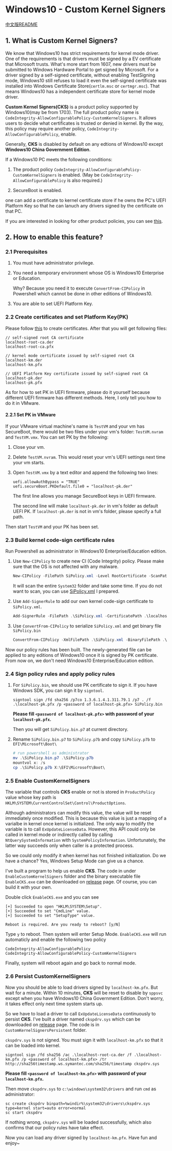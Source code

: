 # Windows10 - Custom Kernel Signers

[中文版README](README.zh-CN.md)

## 1. What is Custom Kernel Signers?

We know that Windows10 has strict requirements for kernel mode driver. One of the requirements is that drivers must be signed by a EV certificate that Microsoft trusts. What's more start from 1607, new drivers must be submitted to Windows Hardware Portal to get signed by Microsoft. For a driver signed by a self-signed certificate, without enabling TestSigning mode, Windows10 still refuses to load it even the self-signed certificate was installed into Windows Certificate Store(`certlm.msc` or `certmgr.msc`). That means Windows10 has a independent certificate store for kernel mode driver.

__Custom Kernel Signers(CKS)__ is a product policy supported by Windows10(may be from 1703). The full product policy name is `CodeIntegrity-AllowConfigurablePolicy-CustomKernelSigners`. It allows users to decide what certificates is trusted or denied in kernel. By the way, this policy may require another policy, `CodeIntegrity-AllowConfigurablePolicy`, enable.

Generally, __CKS__ is disabled by default on any edtions of Windows10 except __Windows10 China Government Edition__. 

If a Windows10 PC meets the following conditions:

1. The product policy `CodeIntegrity-AllowConfigurablePolicy-CustomKernelSigners` is enabled. 
  (May be `CodeIntegrity-AllowConfigurablePolicy` is also required.)

2. SecureBoot is enabled.

one can add a certificate to kernel certificate store if he owns the PC's UEFI Platform Key so that he can lanuch any drivers signed by the certificate on that PC.

If you are interested in looking for other product policies, you can see [this](https://www.geoffchappell.com/notes/windows/license/install.htm).

## 2. How to enable this feature?

### 2.1 Prerequisites

1. You must have administrator privilege.

2. You need a temporary environment whose OS is Windows10 Enterprise or Education.

   Why? Because you need it to execute `ConvertFrom-CIPolicy` in Powershell which cannot be done in other editions of Windows10.

3. You are able to set UEFI Platform Key.

### 2.2 Create certificates and set Platform Key(PK)

Please follow [this](asset/build-your-own-pki.md) to create certificates. After that you will get following files:

```
// self-signed root CA certificate
localhost-root-ca.der
localhost-root-ca.pfx

// kernel mode certificate issued by self-signed root CA
localhost-km.der
localhost-km.pfx

// UEFI Platform Key certificate issued by self-signed root CA
localhost-pk.der
localhost-pk.pfx
```

As for how to set PK in UEFI firmware, please do it yourself because different UEFI firmware has different methods. Here, I only tell you how to do it in VMware.

#### 2.2.1 Set PK in VMware

If your VMware virtual machine's name is `TestVM` and your vm has SecureBoot, there would be two files under your vm's folder: `TestVM.nvram` and `TestVM.vmx`. You can set PK by the following:

1. Close your vm.

2. Delete `TestVM.nvram`. This would reset your vm's UEFI settings next time your vm starts.

3. Open `TestVM.vmx` by a text editor and append the following two lines:

   ```
   uefi.allowAuthBypass = "TRUE"
   uefi.secureBoot.PKDefault.file0 = "localhost-pk.der"
   ```

   The first line allows you manage SecureBoot keys in UEFI firmware.

   The second line will make `localhost-pk.der` in vm's folder as default UEFI PK. If `localhost-pk.der` is not in vm's folder, please specify a full path.

Then start `TestVM` and your PK has been set.

### 2.3 Build kernel code-sign certificate rules

Run Powershell as administrator in Windows10 Enterprise/Education edition.

1. Use `New-CIPolicy` to create new CI (Code Integrity) policy. Please make sure that the OS is not affected with any malware.

   ```powershell
   New-CIPolicy -FilePath SiPolicy.xml -Level RootCertificate -ScanPath C:\windows\System32\
   ```

   It will scan the entire `System32` folder and take some time. If you do not want to scan, you can use [SiPolicy.xml](asset/SiPolicy.xml) I prepared.

2. Use `Add-SignerRule` to add our own kernel code-sign certificate to `SiPolicy.xml`.

   ```powershell
   Add-SignerRule -FilePath .\SiPolicy.xml -CertificatePath .\localhost-km.der -Kernel
   ```

3. Use `ConvertFrom-CIPolicy` to serialize `SiPolicy.xml` and get binary file `SiPolicy.bin`

   ```powershell
   ConvertFrom-CIPolicy -XmlFilePath .\SiPolicy.xml -BinaryFilePath .\SiPolicy.bin
   ```

Now our policy rules has been built. The newly-generated file can be applied to any editions of Windows10 once it is signed by PK certificate. From now on, we don't need Windows10 Enterprise/Education edition.

### 2.4 Sign policy rules and apply policy rules

1. For `SiPolicy.bin`, we should use PK certificate to sign it. If you have Windows SDK, you can sign it by `signtool`.

   ```
   signtool sign /fd sha256 /p7co 1.3.6.1.4.1.311.79.1 /p7 . /f .\localhost-pk.pfx /p <password of localhost-pk.pfx> SiPolicy.bin
   ```

   __Please fill `<password of localhost-pk.pfx>` with password of your `localhost-pk.pfx`.__

   Then you will get `SiPolicy.bin.p7` at current directory.

2. Rename `SiPolicy.bin.p7` to `SiPolicy.p7b` and copy `SiPolicy.p7b` to `EFI\Microsoft\Boot\`

   ```powershell
   # run powershell as administrator
   mv .\SiPolicy.bin.p7 .\SiPolicy.p7b
   mountvol x: /s
   cp .\SiPolicy.p7b X:\EFI\Microsoft\Boot\
   ```

### 2.5 Enable CustomKernelSigners

The variable that controls __CKS__ enable or not is stored in `ProductPolicy` value whose key path is `HKLM\SYSTEM\CurrentControlSet\Control\ProductOptions`.

Although administrators can modify this value, the value will be reset immediately once modified. This is because this value is just a mapping of a varialbe in kernel once kernel is initialized. The only way to modify the variable is to call `ExUpdateLicenseData`. However, this API could only be called in kernel mode or indirectly called by calling `NtQuerySystemInformation` with `SystemPolicyInformation`. Unfortunately, the latter way succeeds only when caller is a protected process.

So we could only modify it when kernel has not finished initialization. Do we have a chance? Yes, Windows Setup Mode can give us a chance.

I've built a program to help us enable __CKS__. The code in under `EnableCustomKernelSigners` folder and the binary executable file `EnableCKS.exe` can be downloaded on [release](https://github.com/DoubleLabyrinth/Windows10-CustomKernelSigners/releases) page. Of course, you can build it with your own.

Double click `EnableCKS.exe` and you can see

```
[+] Succeeded to open "HKLM\SYSTEM\Setup".
[+] Succeeded to set "CmdLine" value.
[+] Succeeded to set "SetupType" value.

Reboot is required. Are you ready to reboot? [y/N]
```

Type `y` to reboot. Then system will enter Setup Mode. `EnableCKS.exe` will run automaticly and enable the following two policy

```
CodeIntegrity-AllowConfigurablePolicy
CodeIntegrity-AllowConfigurablePolicy-CustomKernelSigners
```

Finally, system will reboot again and go back to normal mode.

### 2.6 Persist CustomKernelSigners

Now you should be able to load drivers signed by `localhost-km.pfx`. But wait for a minute. Within 10 minutes, __CKS__ will be reset to disable by `sppsvc` except when you have Windows10 China Government Edition. Don't worry, it takes effect only next time system starts up.

So we have to load a driver to call `ExUpdateLicenseData` continuously to persist __CKS__. I've built a driver named `ckspdrv.sys` which can be downloaded on [release](https://github.com/DoubleLabyrinth/Windows10-CustomKernelSigners/releases) page. The code is in `CustomKernelSignersPersistent` folder.

`ckspdrv.sys` is not signed. You must sign it with `localhost-km.pfx` so that it can be loaded into kernel.

```
signtool sign /fd sha256 /ac .\localhost-root-ca.der /f .\localhost-km.pfx /p <password of localhost-km.pfx> /tr http://sha256timestamp.ws.symantec.com/sha256/timestamp ckspdrv.sys
```

__Please fill `<password of localhost-km.pfx>` with password of your `localhost-km.pfx`.__

Then move `ckspdrv.sys` to `c:\windows\system32\drivers` and run `cmd` as administrator:

```
sc create ckspdrv binpath=%windir%\system32\drivers\ckspdrv.sys type=kernel start=auto error=normal
sc start ckspdrv
```

If nothing wrong, `ckspdrv.sys` will be loaded successfully, which also confirms that our policy rules have take effect.

Now you can load any driver signed by `localhost-km.pfx`. Have fun and enjoy~

